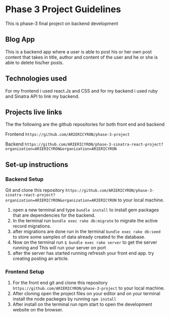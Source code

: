 # Phase 3 Project Guidelines
This is phase-3 final project on backend development

## Blog App

This is a backend app where a user is able to post his or her own post content that takes in title, author and content of the user and he or she is able to delete his/her posts.

## Technologies used
For my frontend i used react.Js and CSS and for my backend i used ruby and Sinatra API to link my backend. 

## Projects live links
The the following are the github repositories for both front end and backend

  Frontend `https://github.com/ARIERICYRON/phase-3-project`

  Backend `https://github.com/ARIERICYRON/phase-3-sinatra-react-project?organization=ARIERICYRON&organization=ARIERICYRON`


## Set-up instructions
### Backend Setup
Git and clone this repository `https://github.com/ARIERICYRON/phase-3-sinatra-react-project?organization=ARIERICYRON&organization=ARIERICYRON` to your local machine.
1. open a new terminal and type `bundle install` to install gem packages that are dependencies for the backend.
2. In the terminal run `bundle exec rake db:migrate` to migrate the active record migrations.
3. after migrations are done run in the terminal `bundle exec rake db:seed` to store some samples of data already created to the database.
4. Now on the terminal run `$ bundle exec rake server` to get the server running and This will run your server on port 
5. after the server has started running refressh your front end app. try creating posting an article. 

### Frontend Setup
1. For the front end git and clone this repository `https://github.com/ARIERICYRON/phase-3-project` to your local machine.
2. After cloning open the project files on your editor and on your terminal install the node packeges by running `npm install`
3. After install on the terminal run npm start to open the development website on the browser. 

